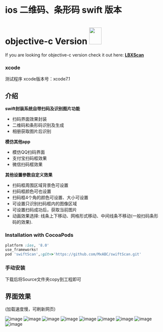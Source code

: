 
# ios 二维码、条形码 swift 版本


objective-c Version <img src="https://github.com/MxABC/LBXScan/blob/master/DemoTests/objectiveCIcon.jpg" height="55" width="40">
=====
If you are looking for objective-c version check it out here: **[LBXScan](https://github.com/MxABC/LBXScan)**

### xcode
测试程序 xcode版本号：xcode7.1 

## 介绍
**swift封装系统自带扫码及识别图片功能**
- 扫码界面效果封装
- 二维码和条形码识别及生成
- 相册获取图片后识别

**模仿其他app**
- 模仿QQ扫码界面
- 支付宝扫码框效果
- 微信扫码框效果

**其他设置参数自定义效果**

- 扫码框周围区域背景色可设置
- 扫码框颜色可也设置
- 扫码框4个角的颜色可设置、大小可设置
- 可设置只识别扫码框内的图像区域
- 可设置扫码成功后，获取当前图片
- 动画效果选择:   线条上下移动、网格形式移动、中间线条不移动(一般扫码条形码的效果).




### Installation with CocoaPods


```ruby
platform :ios, '8.0'
use_frameworks!
pod 'swiftScan',:git=>'https://github.com/MxABC/swiftScan.git'
```

### 手动安装 
下载后将Source文件夹copy到工程即可


## 界面效果

(加载速度慢，可刷新网页)

![image](https://github.com/MxABC/LBXScan/blob/master/ScreenShots/page1.png)
![image](https://github.com/MxABC/LBXScan/blob/master/ScreenShots/page2.png)
![image](https://github.com/MxABC/LBXScan/blob/master/ScreenShots/page3.png)
![image](https://github.com/MxABC/LBXScan/blob/master/ScreenShots/page11.png)
![image](https://github.com/MxABC/LBXScan/blob/master/ScreenShots/page4.png)
![image](https://github.com/MxABC/LBXScan/blob/master/ScreenShots/page5.png)
![image](https://github.com/MxABC/LBXScan/blob/master/ScreenShots/page6.png)
![image](https://github.com/MxABC/LBXScan/blob/master/ScreenShots/page7.png)
![image](https://github.com/MxABC/LBXScan/blob/master/ScreenShots/page8.png)

